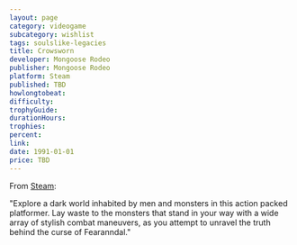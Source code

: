 ```yaml
---
layout: page
category: videogame
subcategory: wishlist
tags: soulslike-legacies
title: Crowsworn
developer: Mongoose Rodeo
publisher: Mongoose Rodeo
platform: Steam
published: TBD
howlongtobeat:
difficulty:
trophyGuide:
durationHours:
trophies:
percent:
link:
date: 1991-01-01
price: TBD
---
```


From [Steam](https://store.steampowered.com/app/1614330/Crowsworn/):

"Explore a dark world inhabited by men and monsters in this action packed platformer. Lay waste to the monsters that stand in your way with a wide array of stylish combat maneuvers, as you attempt to unravel the truth behind the curse of Fearanndal."
